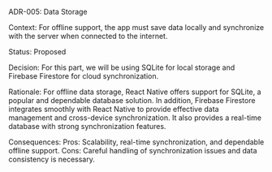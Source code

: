 ADR-005: Data Storage


Context:
For offline support, the app must save data locally and synchronize with the server when connected to the internet.

Status:
Proposed

Decision:
For this part, we will be using SQLite for local storage and Firebase Firestore for cloud synchronization.

Rationale:
For offline data storage, React Native offers support for SQLite, a popular and dependable database solution. In addition, Firebase Firestore integrates smoothly with React Native to provide effective data management and cross-device synchronization. It also provides a real-time database with strong synchronization features.

Consequences:
Pros: Scalability, real-time synchronization, and dependable offline support.
Cons: Careful handling of synchronization issues and data consistency is necessary.